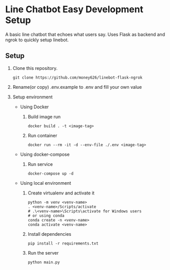 # Line Chatbot Easy Development Setup

A basic line chatbot that echoes what users say. Uses Flask as backend and ngrok to quickly setup linebot.

## Setup

1. Clone this repository.

      ```shell
      git clone https://github.com/money626/linebot-flask-ngrok
      ```

2. Rename(or copy) .env.example to .env and fill your own value

2. Setup environment
    * Using Docker

        1. Build image run 
           ```shell
           docker build . -t <image-tag>
           ```
        2. Run container
           ```shell
           docker run --rm -it -d --env-file ./.env <image-tag>
           ```

    * Using docker-compose

        1. Run service
           ```shell
           docker-compose up -d
           ```

    * Using local environment

        1. Create virtualenv and activate it
           ```shell
           python -m venv <venv-name>
           . <venv-name>/Scripts/activate
           # .\<venv-name>\Scripts\activate for Windows users
           # or using conda 
           conda create -n <venv-name>
           conda activate <venv-name>
           ```
        2. Install dependencies
           ```shell
           pip install -r requirements.txt
           ```
        3. Run the server
           ```shell
           python main.py
           ```
    